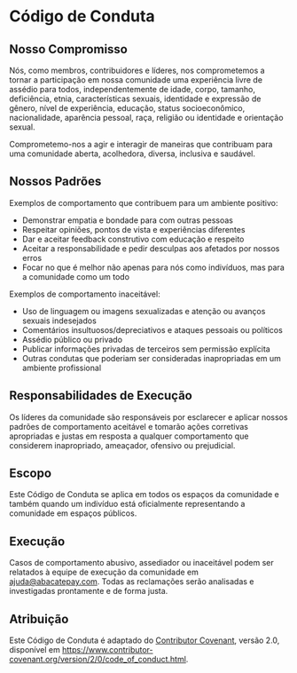 # Código de Conduta

## Nosso Compromisso

Nós, como membros, contribuidores e líderes, nos comprometemos a tornar a participação em nossa comunidade uma experiência livre de assédio para todos, independentemente de idade, corpo, tamanho, deficiência, etnia, características sexuais, identidade e expressão de gênero, nível de experiência, educação, status socioeconômico, nacionalidade, aparência pessoal, raça, religião ou identidade e orientação sexual.

Comprometemo-nos a agir e interagir de maneiras que contribuam para uma comunidade aberta, acolhedora, diversa, inclusiva e saudável.

## Nossos Padrões

Exemplos de comportamento que contribuem para um ambiente positivo:

* Demonstrar empatia e bondade para com outras pessoas
* Respeitar opiniões, pontos de vista e experiências diferentes
* Dar e aceitar feedback construtivo com educação e respeito
* Aceitar a responsabilidade e pedir desculpas aos afetados por nossos erros
* Focar no que é melhor não apenas para nós como indivíduos, mas para a comunidade como um todo

Exemplos de comportamento inaceitável:

* Uso de linguagem ou imagens sexualizadas e atenção ou avanços sexuais indesejados
* Comentários insultuosos/depreciativos e ataques pessoais ou políticos
* Assédio público ou privado
* Publicar informações privadas de terceiros sem permissão explícita
* Outras condutas que poderiam ser consideradas inapropriadas em um ambiente profissional

## Responsabilidades de Execução

Os líderes da comunidade são responsáveis por esclarecer e aplicar nossos padrões de comportamento aceitável e tomarão ações corretivas apropriadas e justas em resposta a qualquer comportamento que considerem inapropriado, ameaçador, ofensivo ou prejudicial.

## Escopo

Este Código de Conduta se aplica em todos os espaços da comunidade e também quando um indivíduo está oficialmente representando a comunidade em espaços públicos.

## Execução

Casos de comportamento abusivo, assediador ou inaceitável podem ser relatados à equipe de execução da comunidade em [ajuda@abacatepay.com](mailto:ajuda@abacatepay.com). Todas as reclamações serão analisadas e investigadas prontamente e de forma justa.

## Atribuição

Este Código de Conduta é adaptado do [Contributor Covenant](https://www.contributor-covenant.org), versão 2.0, disponível em https://www.contributor-covenant.org/version/2/0/code_of_conduct.html.
